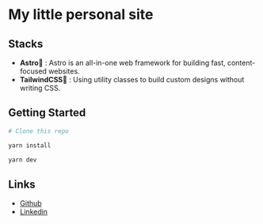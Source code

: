# My little personal site
## Stacks
- **Astro🚀** : Astro is an all-in-one web framework for building fast, content-focused websites.
- **TailwindCSS💨** : Using utility classes to build custom designs without writing CSS. 

## Getting Started
```bash
# Clone this repo

yarn install

yarn dev
```
## Links
- [Github](https://github.com/kikman.star)
- [Linkedin](https://www.linkedin.com/in/phat-nguyen-167abb178/) 